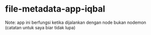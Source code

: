 # file-metadata-app-iqbal

Note: app ini berfungsi ketika dijalankan dengan node bukan nodemon (catatan untuk saya biar tidak lupa)
